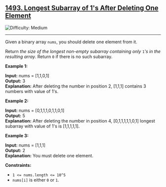 ## [1493\. Longest Subarray of 1's After Deleting One Element](https://leetcode.com/problems/longest-subarray-of-1s-after-deleting-one-element)

![Difficulty: Medium](https://img.shields.io/badge/Difficulty-Medium-orange)

---

Given a binary array `nums`, you should delete one element from it.

Return _the size of the longest non-empty subarray containing only_ `1`_'s in the resulting array_. Return `0` if there is no such subarray.

**Example 1:**

**Input:** nums = \[1,1,0,1\]  
**Output:** 3  
**Explanation:** After deleting the number in position 2, \[1,1,1\] contains 3 numbers with value of 1's.

**Example 2:**

**Input:** nums = \[0,1,1,1,0,1,1,0,1\]  
**Output:** 5  
**Explanation:** After deleting the number in position 4, \[0,1,1,1,1,1,0,1\] longest subarray with value of 1's is \[1,1,1,1,1\].

**Example 3:**

**Input:** nums = \[1,1,1\]  
**Output:** 2  
**Explanation:** You must delete one element.

**Constraints:**

- `1 <= nums.length <= 10^5`
- `nums[i]` is either `0` or `1`.
